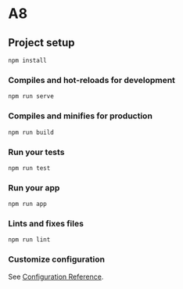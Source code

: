 # A8

## Project setup
```
npm install
```

### Compiles and hot-reloads for development
```
npm run serve
```

### Compiles and minifies for production
```
npm run build
```

### Run your tests
```
npm run test
```

### Run your app
```
npm run app
```

### Lints and fixes files
```
npm run lint
```

### Customize configuration
See [Configuration Reference](https://cli.vuejs.org/config/).
